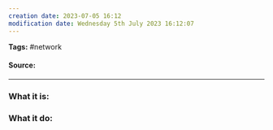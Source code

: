 ```yaml
---
creation date: 2023-07-05 16:12
modification date: Wednesday 5th July 2023 16:12:07
---
```


**Tags:** #network 

#### Source:
[]()

--------------------------------------

### What it is:


### What it do:

